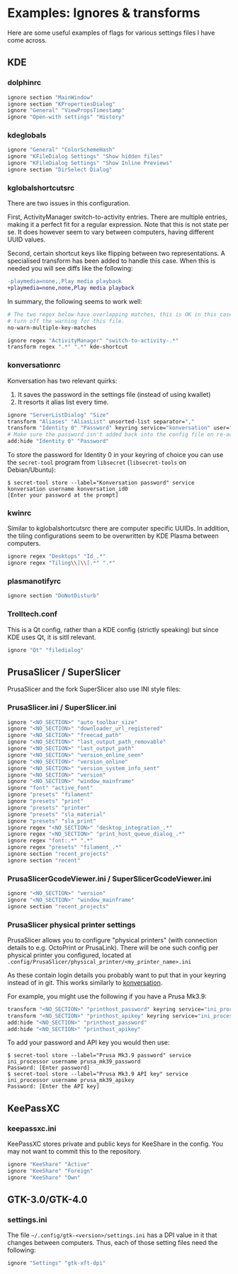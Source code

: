 # Examples: Ignores & transforms

Here are some useful examples of flags for various settings files I have come across.

## KDE

### dolphinrc
```bash
ignore section "MainWindow"
ignore section "KPropertiesDialog"
ignore "General" "ViewPropsTimestamp"
ignore "Open-with settings" "History"
```

### kdeglobals
```bash
ignore "General" "ColorSchemeHash"
ignore "KFileDialog Settings" "Show hidden files"
ignore "KFileDialog Settings" "Show Inline Previews"
ignore section "DirSelect Dialog"
```

### kglobalshortcutsrc
There are two issues in this configuration.

First, ActivityManager switch-to-activity entries. There are multiple entries,
making it a perfect fit for a regular expression. Note that this is not state
per se. It does however seem to vary between computers, having different UUID
values.

Second, certain shortcut keys like flipping between two representations. A
specialised transform has been added to handle this case. When this is needed
you will see diffs like the following:

```diff
-playmedia=none,,Play media playback
+playmedia=none,none,Play media playback
```

In summary, the following seems to work well:

```bash
# The two regex below have overlapping matches, this is OK in this case so
# turn off the warning for this file.
no-warn-multiple-key-matches

ignore regex "ActivityManager" "switch-to-activity-.*"
transform regex ".*" ".*" kde-shortcut
```

### konversationrc
Konversation has two relevant quirks:

1. It saves the password in the settings file (instead of using kwallet)
2. It resorts it alias list every time.

```bash
ignore "ServerListDialog" "Size"
transform "Aliases" "AliasList" unsorted-list separator=","
transform "Identity 0" "Password" keyring service="konversation" user="konversation_id0"
# Make sure the password isn't added back into the config file on re-add
add:hide "Identity 0" "Password"
```

To store the password for Identity 0 in your keyring of choice you can use the
`secret-tool` program from `libsecret` (`libsecret-tools` on Debian/Ubuntu):

```console
$ secret-tool store --label="Konversation password" service konversation username konversation_id0
[Enter your password at the prompt]
```

### kwinrc
Similar to kglobalshortcutsrc there are computer specific UUIDs. In addition,
the tiling configurations seem to be overwritten by KDE Plasma between computers.

```bash
ignore regex "Desktops" "Id_.*"
ignore regex "Tiling\\]\\[.*" ".*"
```

### plasmanotifyrc

```bash
ignore section "DoNotDisturb"
```

### Trolltech.conf

This is a Qt config, rather than a KDE config (strictly speaking) but since KDE
uses Qt, it is sitll relevant.

```bash
ignore "Qt" "filedialog"
```

## PrusaSlicer / SuperSlicer

PrusaSlicer and the fork SuperSlicer also use INI style files:

### PrusaSlicer.ini / SuperSlicer.ini

```bash
ignore "<NO_SECTION>" "auto_toolbar_size"
ignore "<NO_SECTION>" "downloader_url_registered"
ignore "<NO_SECTION>" "freecad_path"
ignore "<NO_SECTION>" "last_output_path_removable"
ignore "<NO_SECTION>" "last_output_path"
ignore "<NO_SECTION>" "version_online_seen"
ignore "<NO_SECTION>" "version_online"
ignore "<NO_SECTION>" "version_system_info_sent"
ignore "<NO_SECTION>" "version"
ignore "<NO_SECTION>" "window_mainframe"
ignore "font" "active_font"
ignore "presets" "filament"
ignore "presets" "print"
ignore "presets" "printer"
ignore "presets" "sla_material"
ignore "presets" "sla_print"
ignore regex "<NO_SECTION>" "desktop_integration_.*"
ignore regex "<NO_SECTION>" "print_host_queue_dialog_.*"
ignore regex "font:.*" ".*"
ignore regex "presets" "filament_.*"
ignore section "recent_projects"
ignore section "recent"
```

### PrusaSlicerGcodeViewer.ini / SuperSlicerGcodeViewer.ini

```bash
ignore "<NO_SECTION>" "version"
ignore "<NO_SECTION>" "window_mainframe"
ignore section "recent_projects"
```

### PrusaSlicer physical printer settings

PrusaSlicer allows you to configure "physical printers" (with connection details
to e.g. OctoPrint or PrusaLink). There will be one such config per physical printer
you configured, located at `.config/PrusaSlicer/physical_printer/<my_printer_name>.ini`

As these contain login details you probably want to put that in your keyring instead of
in git. This works similarly to [konversation](#konversationrc).

For example, you might use the following if you have a Prusa Mk3.9:

```bash
transform "<NO_SECTION>" "printhost_password" keyring service="ini_processor" user="prusa_mk39_password" separator=" = "
transform "<NO_SECTION>" "printhost_apikey" keyring service="ini_processor" user="prusa_mk39_apikey" separator=" = "
add:hide "<NO_SECTION>" "printhost_password"
add:hide "<NO_SECTION>" "printhost_apikey"
```

To add your password and API key you would then use:

```console
$ secret-tool store --label="Prusa Mk3.9 password" service ini_processor username prusa_mk39_password
Password: [Enter password]
$ secret-tool store --label="Prusa Mk3.9 API key" service ini_processor username prusa_mk39_apikey
Password: [Enter the API key]
```

## KeePassXC

### keepassxc.ini

KeePassXC stores private and public keys for KeeShare in the config.
You may not want to commit this to the repository.

```bash
ignore "KeeShare" "Active"
ignore "KeeShare" "Foreign"
ignore "KeeShare" "Own"
```

## GTK-3.0/GTK-4.0

### settings.ini

The file `~/.config/gtk-<version>/settings.ini` has a DPI value in it that
changes between computers. Thus, each of those setting files need the
following:

```bash
ignore "Settings" "gtk-xft-dpi"
```
